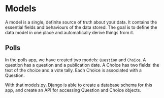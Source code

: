 # Models

A model is a single, definite source of truth about your data. It contains the essential fields and behaviours of the data stored. The goal is to define the data model in one place and automatically derive things from it.

## Polls
In the polls app, we have created two models: ```Question``` and ```Choice```. A question has a question and a publication date. A Choice has two fields: the text of the choice and a vote tally. Each Choice is associated with a Question.

With that models.py, Django is able to create a database schema for this app, and create an API for accessing Question and Choice objects.
